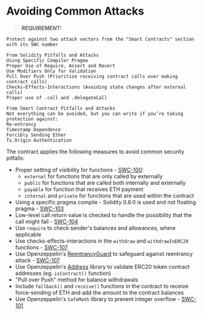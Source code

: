 # Avoiding Common Attacks

>**_REQUIREMENT:_**
```
Protect against two attack vectors from the "Smart Contracts" section with its SWC number

From Solidity Pitfalls and Attacks
Using Specific Compiler Pragma 
Proper Use of Require, Assert and Revert 
Use Modifiers Only for Validation 
Pull Over Push (Prioritize receiving contract calls over making contract calls)
Checks-Effects-Interactions (Avoiding state changes after external calls)
Proper use of .call and .delegateCall

From Smart Contract Pitfalls and Attacks
Not everything can be avoided, but you can write if you’re taking protection against:
Re-entrancy
Timestamp Dependence
Forcibly Sending Ether
Tx.Origin Authentication
```

The contract applies the following measures to avoid common security pitfalls:
* Proper setting of visibility for functions - [SWC-100](https://swcregistry.io/docs/SWC-100): 
  * ``external`` for functions that are only called by externally
  * ``public`` for functions that are called both internally and externally
  * ``payable`` for function that receives ETH payment
  * ``internal`` and ``private`` for functions that are used within the contract
* Using a specific pragma compile - Solidity 0.8.0 is used and not floating pragma - [SWC-103](https://swcregistry.io/docs/SWC-103)
* Low-level call return value is checked to handle the possibility that the call might fail - [SWC-104](https://swcregistry.io/docs/SWC-104)
* Use ``require`` to check sender's balances and allowances, where applicable
* Use checks-effects-interactions in the ``withdraw`` and ``withdrawInERC20`` functions - [SWC-107](https://swcregistry.io/docs/SWC-107)
* Use Openzeppelin's [ReentrancyGuard](https://github.com/OpenZeppelin/openzeppelin-contracts/blob/master/contracts/security/ReentrancyGuard.sol) to safeguard against reentrancy attack - [SWC-107](https://swcregistry.io/docs/SWC-107)
* Use Openzeppelin's [Address](https://github.com/OpenZeppelin/openzeppelin-contracts/blob/master/contracts/utils/Address.sol) library to validate ERC20 token contract addresses (eg. ``isContract()`` function)
* "Pull over Push" method for balance withdrawals
* Include ``fallback()`` and ``receive()`` functions in the contract to receive force-sending of ETH and add the amount to the contract balances
* Use Openzeppelin's ``SafeMath`` library to prevent integer overflow - [SWC-101](https://swcregistry.io/docs/SWC-101)